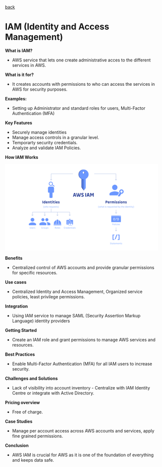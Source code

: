 [back](/Ninjas/Masterclass-05Norvic/Day%2004/README.md)

# IAM (Identity and Access Management)

**What is IAM?**
-  AWS service that lets one create administrative acces to the different services in AWS.

**What is it for?**

-   It creates accounts with permissions to who can access the services in AWS for security purposes.

**Examples:**

-  Setting up Administrator and standard roles for users, Multi-Factor Authentication (MFA) 

**Key Features**
-   Securely manage identities
-   Manage access controls in a granular level.
-   Temporarty security credentials.
-   Analyze and validate IAM Policies.

**How IAM Works**

![screenshot](/Ninjas/Masterclass-05Norvic/Day%2004/Assets/HowIAMWorks.png)

**Benefits**
-   Centralized control of AWS accounts and provide granular permissions for specific resources.

**Use cases**
-   Centralized Identity and Access Management, Organized service policies, least privilege permissions.

**Integration**
-   Using IAM service to manage SAML (Security Assertion Markup Language) identity providers

**Getting Started**
-   Create an IAM role and grant permissions to manage AWS services and resources.

**Best Practices**
-   Enable Multi-Factor Authentication (MFA) for all IAM users to increase security.

**Challenges and Solutions**
-   Lack of visibility into account inventory - Centralize with IAM Identity Centre or integrate with Active Directory.

**Pricing overview**
-   Free of charge.

**Case Studies**
-   Manage per account access across AWS accounts and services, apply fine grained permissions.

**Conclusion**
-   AWS IAM is crucial for AWS as it is one of the foundation of everything and keeps data safe.
